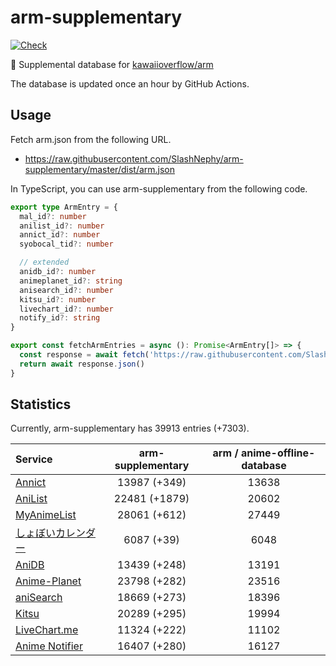 # arm-supplementary

[![Check](https://github.com/SlashNephy/arm-supplementary/actions/workflows/check-node.yml/badge.svg)](https://github.com/SlashNephy/arm-supplementary/actions/workflows/check-node.yml)

💊 Supplemental database for [kawaiioverflow/arm](https://github.com/kawaiioverflow/arm)

The database is updated once an hour by GitHub Actions.

## Usage

Fetch arm.json from the following URL.

- https://raw.githubusercontent.com/SlashNephy/arm-supplementary/master/dist/arm.json

In TypeScript, you can use arm-supplementary from the following code.

```TypeScript
export type ArmEntry = {
  mal_id?: number
  anilist_id?: number
  annict_id?: number
  syobocal_tid?: number

  // extended
  anidb_id?: number
  animeplanet_id?: string
  anisearch_id?: number
  kitsu_id?: number
  livechart_id?: number
  notify_id?: string
}

export const fetchArmEntries = async (): Promise<ArmEntry[]> => {
  const response = await fetch('https://raw.githubusercontent.com/SlashNephy/arm-supplementary/master/dist/arm.json')
  return await response.json()
}
```

## Statistics

Currently, arm-supplementary has 39913 entries (+7303).

| Service                                     | arm-supplementary | arm / anime-offline-database |
| :------------------------------------------ | :---------------: | :--------------------------: |
| [Annict](https://annict.com)                |   13987 (+349)    |            13638             |
| [AniList](https://anilist.co)               |   22481 (+1879)   |            20602             |
| [MyAnimeList](https://myanimelist.net)      |   28061 (+612)    |            27449             |
| [しょぼいカレンダー](https://cal.syoboi.jp) |    6087 (+39)     |             6048             |
| [AniDB](https://anidb.net)                  |   13439 (+248)    |            13191             |
| [Anime-Planet](https://anime-planet.com)    |   23798 (+282)    |            23516             |
| [aniSearch](https://anisearch.com)          |   18669 (+273)    |            18396             |
| [Kitsu](https://kitsu.io)                   |   20289 (+295)    |            19994             |
| [LiveChart.me](https://livechart.me)        |   11324 (+222)    |            11102             |
| [Anime Notifier](https://notify.moe)        |   16407 (+280)    |            16127             |
